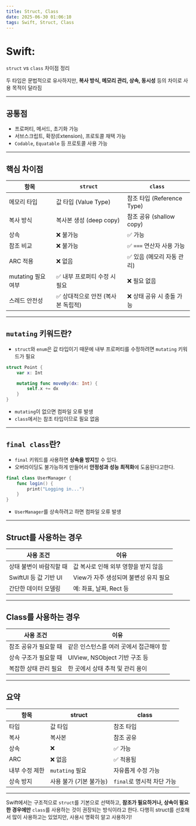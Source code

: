 ```yaml
---
title: Struct, Class
date: 2025-06-30 01:06:10
tags: Swift, Struct, Class
---
```


# Swift:
`struct` vs `class` 차이점 정리

두 타입은 문법적으로 유사하지만, ****복사 방식, 메모리 관리, 상속, 동시성**** 등의 차이로 사용 목적이 달라짐

---

## 공통점
- 프로퍼티, 메서드, 초기화 가능
- 서브스크립트, 확장(Extension), 프로토콜 채택 가능
- `Codable`, `Equatable` 등 프로토콜 사용 가능

---

## 핵심 차이점
| 항목               | `struct`                              | `class`                               |
|--------------------|----------------------------------------|----------------------------------------|
| 메모리 타입         | 값 타입 (Value Type)                   | 참조 타입 (Reference Type)             |
| 복사 방식           | 복사본 생성 (deep copy)               | 참조 공유 (shallow copy)              |
| 상속               | ❌ 불가능                              | ✅ 가능                                |
| 참조 비교           | ❌ 불가능                              | ✅ `===` 연산자 사용 가능              |
| ARC 적용            | ❌ 없음                                | ✅ 있음 (메모리 자동 관리)            |
| mutating 필요 여부 | ✅ 내부 프로퍼티 수정 시 필요          | ❌ 필요 없음                           |
| 스레드 안전성       | ✅ 상대적으로 안전 (복사본 독립적)     | ❌ 상태 공유 시 충돌 가능             |

---

##  `mutating` 키워드란?
- `struct`와 `enum`은 값 타입이기 때문에 내부 프로퍼티를 수정하려면 `mutating` 키워드가 필요
```swift
struct Point {
    var x: Int

    mutating func moveBy(dx: Int) {
        self.x += dx
    }
}
```

- `mutating`이 없으면 컴파일 오류 발생
- `class`에서는 참조 타입이므로 필요 없음

---

## `final class`란?
- `final` 키워드를 사용하면 ****상속을 방지****할 수 있다.
- 오버라이딩도 불가능하게 만들어서 ****안정성과 성능 최적화****에 도움된다고한다.
```swift
final class UserManager {
    func login() {
        print("Logging in...")
    }
}
```

- `UserManager`를 상속하려고 하면 컴파일 오류 발생


---

## Struct를 사용하는 경우
| 사용 조건 | 이유 |
|-----------|------|
| 상태 불변이 바람직할 때 | 값 복사로 인해 외부 영향을 받지 않음 |
| SwiftUI 등 값 기반 UI | View가 자주 생성되며 불변성 유지 필요 |
| 간단한 데이터 모델링 | 예: 좌표, 날짜, Rect 등 |

---

## Class를 사용하는 경우
| 사용 조건 | 이유 |
|-----------|------|
| 참조 공유가 필요할 때 | 같은 인스턴스를 여러 곳에서 접근해야 함 |
| 상속 구조가 필요할 때 | UIView, NSObject 기반 구조 등 |
| 복잡한 상태 관리 필요 | 한 곳에서 상태 추적 및 관리 용이 |

---

## 요약
| 항목               | struct                  | class                   |
|--------------------|--------------------------|--------------------------|
| 타입               | 값 타입                   | 참조 타입                 |
| 복사               | 복사본                    | 참조 공유                |
| 상속               | ❌                       | ✅ 가능                   |
| ARC                | ❌ 없음                   | ✅ 적용됨                 |
| 내부 수정 제한     | `mutating` 필요            | 자유롭게 수정 가능        |
| 상속 방지          | 사용 불가 (기본 불가능)     | `final`로 명시적 차단 가능 |

---

Swift에서는 구조적으로 `struct`를 기본으로 선택하고, **참조가 필요하거나, 상속이 필요한 경우에만** `class`를 사용하는 것이 권장되는 방식이라고 한다. 다행히 struct를 선호해서 많이 사용하고는 있었지만, 사용시 명확히 알고 사용하기!
